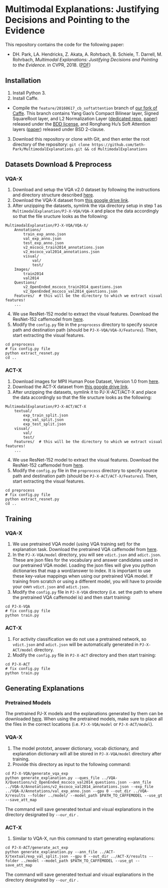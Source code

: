 # Multimodal Explanations: Justifying Decisions and Pointing to the Evidence
This repository contains the code for the following paper:

* DH. Park, LA. Hendricks, Z. Akata, A. Rohrbach, B. Schiele, T. Darrell, M. Rohrbach, *Multimodal Explanations: Justifying Decisions and Pointing to the Evidence.* in CVPR, 2018. ([PDF](https://arxiv.org/pdf/1802.08129.pdf)) 

## Installation

1. Install Python 3.
2. Install Caffe.
- Compile the `feature/20160617_cb_softattention` branch of [our fork of Caffe](https://github.com/akirafukui/caffe/). This branch contains Yang Gao’s Compact Bilinear layer, Signed SquareRoot layer, and L2 Normalization Layer ([dedicated repo](https://github.com/gy20073/compact_bilinear_pooling), [paper](https://arxiv.org/abs/1511.06062)) released under the [BDD license](https://github.com/gy20073/compact_bilinear_pooling/blob/master/caffe-20160312/LICENSE_BDD), and Ronghang Hu’s Soft Attention layers ([paper](https://arxiv.org/abs/1511.03745)) released under BSD 2-clause.
3. Download this repository or clone with Git, and then enter the root directory of the repository:
`git clone https://github.com/Seth-Park/MultimodalExplanations.git && cd MultimodalExplanations`


## Datasets Download & Preprocess
### VQA-X
1. Download and setup the VQA v2.0 dataset by following the instructions and directory structure described [here](https://github.com/GT-Vision-Lab/VQA).
2. Download the VQA-X dataset from [this google drive link](https://drive.google.com/drive/u/0/folders/1Cr9JRXDmjks_wmi-a9eIe4SWSwWKcCk7).
3. After unzipping the datasets, symlink the `VQA` directory setup in step 1 as `MultimodalExplanation/PJ-X-VQA/VQA-X` and place the data accordingly so that the file sructure looks as the following:

```
MultimodalExplanation/PJ-X-VQA/VQA-X/
    Annotations/
        train_exp_anno.json
        val_exp_anno.json
        test_exp_anno.json
        v2_mscoco_train2014_annotations.json
        v2_mscoco_val2014_annotations.json
        visual/
            val/
            test/
    Images/
        train2014
        val2014
    Questions/
        v2_OpenEnded_mscoco_train2014_questions.json
        v2_OpenEnded_mscoco_val2014_questions.json
    Features/  # this will be the directory to which we extract visual features!
    ...
```
4. We use ResNet-152 model to extract the visual features. Download the ResNet-152 caffemodel from [here](https://github.com/KaimingHe/deep-residual-networks).
5. Modify the `config.py` file in the `proprocess` directory to specify source path and destination path (should be `PJ-X-VQA/VQA-X/Features`). Then, start extracting the visual features.
```
cd preprocess
# fix config.py file
python extract_resnet.py
cd ..
```

### ACT-X
1. Download images for MPII Human Pose Dataset, Version 1.0 from [here](http://human-pose.mpi-inf.mpg.de/#download).
2. Download the ACT-X dataset from [this google drive link](https://drive.google.com/drive/u/0/folders/1Cr9JRXDmjks_wmi-a9eIe4SWSwWKcCk7).
3. After unzipping the datasets, symlink it to PJ-X-ACT/ACT-X and place the data accordingly so that the file sructure looks as the following:
```
MultimodalExplanation/PJ-X-ACT/ACT-X
    textual/
        exp_train_split.json
        exp_val_split.json
        exp_test_split.json
    visual/
        val/
        test/
    Features/  # this will be the directory to which we extract visual features!
    ...
```
4. We use ResNet-152 model to extract the visual features. Download the ResNet-152 caffemodel from [here](https://github.com/KaimingHe/deep-residual-networks).
5. Modify the `config.py` file in the `proprocess` directory to specify source path and destination path (should be `PJ-X-ACT/ACT-X/Features`). Then, start extracting the visual features.
```
cd preprocess
# fix config.py file
python extract_resnet.py
cd ..
```

## Training

### VQA-X
1. We use pretrained VQA model (using VQA training set) for the explanation task. Download the pretrained VQA caffemodel from [here](https://drive.google.com/drive/u/0/folders/1zQ4I8GrALJhvOfdzdgKAMriAHqQjUKal).
2. In the `PJ-X-VQA/model` directory, you will see `vdict.json` and `adict.json`. These are json files for the vocabulary and answer candidates used in our pretrained VQA model. Loading the json files will give you python dictionaries that map a word/answer to index. It is important to use these key-value mappings when using our pretrained VQA model. If training from scratch or using a different model, you will have to provide your own `vdict.json` and `adict.json`.
2. Modify the `config.py` file in `PJ-X-VQA` directory (i.e. set the path to where the pretrained VQA caffemodel is) and then start training:
```
cd PJ-X-VQA
# fix config.py file
python train.py
```

### ACT-X
1. For activity classification we do not use a pretrained network, so `vdict.json` and `adict.json` will be automatically generated in `PJ-X-ACT/model` directory. 
2. Modify the `config.py` file in `PJ-X-ACT` directory and then start training:
```
cd PJ-X-ACT
# fix config.py file
python train.py
```


## Generating Explanations

### Pretrained Models
The pretrained PJ-X models and the explanations generated by them can be downloaded [here](https://drive.google.com/drive/folders/1N0rdwPOkb3gPIlFzVO-huSil60qvY5xw?usp=sharing). When using the pretrained models, make sure to place all the files in the correct locations (i.e. `PJ-X-VQA/model` or `PJ-X-ACT/model`).

### VQA-X
1. The model prototxt, answer dictionary, vocab dictionary, and explanation dictionary will all be stored in `PJ-X-VQA/model` directory after training.
2. Provide this directory as input to the following command:
```
cd PJ-X-VQA/generate_vqa_exp
python generate_explanation.py --ques_file ../VQA-X/Questions/v2_OpenEnded_mscoco_val2014_questions.json --ann_file ../VQA-X/Annotations/v2_mscoco_val2014_annotations.json --exp_file ../VQA-X/Annotations/val_exp_anno.json --gpu 0 --out_dir ../VQA-X/results --folder ../model/ --model_path $PATH_TO_CAFFEMODEL --use_gt --save_att_map
```
The command will save generated textual and visual explanations in the directory designated by `--our_dir` .

### ACT-X
1. Similar to VQA-X, run this command to start generating explanations:
```
cd PJ-X-ACT/generate_act_exp
python generate_explanation.py --ann_file ../ACT-X/textual/exp_val_split.json --gpu 0 --out_dir ../ACT-X/results --folder ../model --model_path $PATH_TO_CAFFEMODEL --use_gt --save_att_map
```
The command will save generated textual and visual explanations in the directory designated by `--our_dir` .
